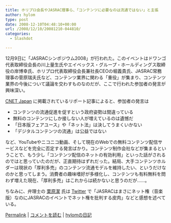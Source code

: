 ```yaml
---
title: ホリプロ会長やJASRAC理事ら、「コンテンツに必要なのは流通ではない」と主張
author: hylom
type: post
date: 2008-12-10T04:48:10+00:00
url: /2008/12/10/20081210-044810/
categories:
  - Slashdot

---
```

12月9日に「JASRACシンポジウム2008」が行われた。このイベントはドワンゴ代表取締役会長の川上量生氏やエイベックス・グループ・ホールディングス取締役の岸博幸氏、ホリプロ代表取締役会長兼社長CEOの堀義貴氏、JASRAC常務理事の菅原瑞夫氏など、コンテンツ業界に関わる「重役」が集まり、コンテンツ業界の今後について議論を交わすものなのだが、ここで行われた参加者の発言が興味深い。

  [CNET Japan][1] に掲載されているリポート記事によると、参加者の発言は

  * コンテンツの流通促進を促すという政府姿勢は間違っている 
  * 無料のコンテンツにしか接しない人が増えているのは遺憾だ 
  * 「日本版フェアユース」や「ネット法」は決してうまくいかない 
  * 「デジタルコンテンツの流通」は公益ではない 

など、YouTubeやニコニコ動画、そして現在のWebでの無料コンテンツ配信サービスなどを完全に否定する発言ばかり。コンテンツ制作会社などが集まるということで、もう少し「コンテンツ配信のネットの有効利用」といった話がされるのではと思っていたのだが、正直期待はずれだった。結局、大手コンテンツホルダーは現状の「厚利多売」のコンテンツ流通モデルを維持したい、というだけなのかと思ってしまう。消費者の趣味嗜好が多様化し、コンテンツも有料無料を問わず増えた現在、「厚利多売」はこれからは続かないと思うのだが……。

ちなみに、弁理士の   [栗原潔][2] 氏は   [Twitter][3] で「JASRACはまさにネット権（音楽版）なのにJASRACのイベントでネット権を批判する皮肉」などと感想を述べている。

  [Permalink][4] |   [コメントを読む][5] |   [hylomの日記][6]

 [1]: http://japan.cnet.com/news/media/story/0&#44;2000056023&#44;20385035&#44;00.htm
 [2]: http://blogs.itmedia.co.jp/kurikiyo/
 [3]: http://twitter.com/kurikiyo/status/1046647510
 [4]: http://slashdot.jp/~hylom/journal/460871
 [5]: http://slashdot.jp/~hylom/journal/460871#acomments
 [6]: http://slashdot.jp/~hylom/journal/
